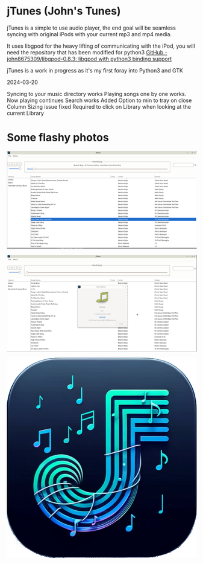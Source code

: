 # **jTunes** (John's Tunes)



jTunes is a simple to use audio player, the end goal will be seamless syncing with original iPods with your current mp3 and mp4 media.


It uses libgpod for the heavy lifting of communicating with the iPod, you will need the repository that has been modified for python3 [GitHub - john8675309/libgpod-0.8.3: libgpod with python3 binding support](https://github.com/john8675309/libgpod-0.8.3)



jTunes is a work in progress as it's my first foray into Python3 and GTK



2024-03-20

Syncing to your music directory works
Playing songs one by one works.
Now playing continues
Search works
Added Option to min to tray on close
Column Sizing issue fixed
Required to click on Library when looking at the current Library



# Some flashy photos

![d](https://github.com/john8675309/jTunes/blob/main/playback.png?raw=true)



![d](https://github.com/john8675309/jTunes/blob/main/about.png?raw=true)

![d](https://github.com/john8675309/jTunes/blob/main/icon.png?raw=true)


